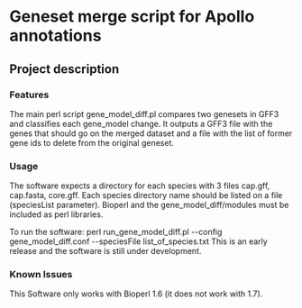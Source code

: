 # Geneset merge script for Apollo annotations

## Project description

### Features

The main perl script gene_model_diff.pl compares two genesets in GFF3 and classifies each gene_model change. 
It outputs a GFF3 file with the genes that should go on the merged dataset and a file with the list of former gene ids to delete from the original geneset.

### Usage

The software expects a directory for each species with 3 files cap.gff, cap.fasta, core.gff. Each species directory name should be listed on a file (speciesList parameter).
Bioperl and the gene_model_diff/modules must be included as perl libraries.

To run the software: perl run_gene_model_diff.pl --config gene_model_diff.conf --speciesFile list_of_species.txt
This is an early release and the software is still under development. 

### Known Issues

This Software only works with Bioperl 1.6 (it does not work with 1.7).